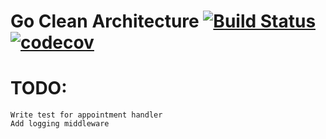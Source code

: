 # Go Clean Architecture  [![Build Status](https://travis-ci.org/azbshiri/reinigen.svg?branch=master)](https://travis-ci.org/azbshiri/reinigen) [![codecov](https://codecov.io/gh/azbshiri/reinigen/branch/master/graph/badge.svg)](https://codecov.io/gh/azbshiri/reinigen)

# TODO:
    Write test for appointment handler
    Add logging middleware
